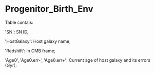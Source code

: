 # Progenitor_Birth_Env
Table contais:

'SN': SN ID,

'HostGalaxy': Host galaxy name;

'Redshift': in CMB frame;

'Age0', 'Age0.err-', 'Age0.err+': Current age of host galaxy and its errors (Gyr);
